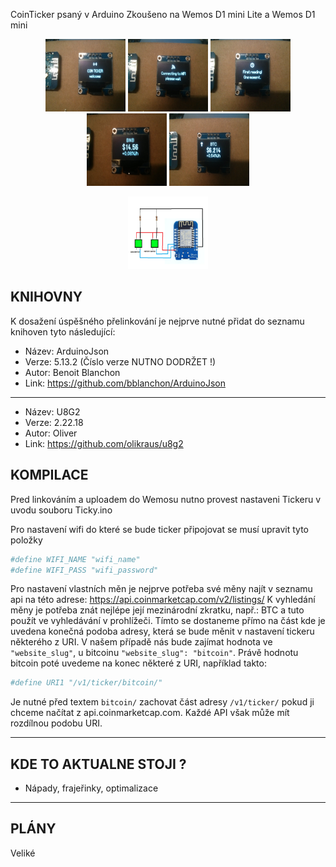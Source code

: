 CoinTicker psaný v Arduino
Zkoušeno na Wemos D1 mini Lite a Wemos D1 mini

<p align="center">
  <img width="128" height="116" src="https://github.com/Fractvival/CoinTicker/blob/master/Images/IMG_20180630_020902.jpg">
  <img width="128" height="116" src="https://github.com/Fractvival/CoinTicker/blob/master/Images/IMG_20180630_020828.jpg">
  <img width="128" height="116" src="https://github.com/Fractvival/CoinTicker/blob/master/Images/IMG_20180630_020840.jpg">
  <img width="128" height="116" src="https://github.com/Fractvival/CoinTicker/blob/master/Images/IMG_20180630_020812.jpg">
  <img width="128" height="116" src="https://github.com/Fractvival/CoinTicker/blob/master/Images/IMG_20180630_020705.jpg">
</p>
<p align="center">
  <img width="128" height="116" src="https://github.com/Fractvival/CoinTicker/blob/master/Images/butny.png">
</p>


KNIHOVNY
--------

K dosažení úspěšného přelinkování je nejprve nutné přidat do seznamu knihoven tyto následující:
- Název: ArduinoJson
- Verze: 5.13.2 (Číslo verze NUTNO DODRŽET !)
- Autor: Benoit Blanchon
- Link: https://github.com/bblanchon/ArduinoJson
------------
- Název: U8G2
- Verze: 2.22.18
- Autor: Oliver
- Link: https://github.com/olikraus/u8g2

KOMPILACE
---------
Pred linkováním a uploadem do Wemosu nutno provest nastaveni Tickeru v uvodu souboru Ticky.ino

Pro nastavení wifi do které se bude ticker připojovat se musí upravit tyto položky
  ```ruby
  #define WIFI_NAME "wifi_name"
  #define WIFI_PASS "wifi_password"
  ```
Pro nastavení vlastních měn je nejprve potřeba své měny najít v seznamu api na této adrese:
  https://api.coinmarketcap.com/v2/listings/
K vyhledání měny je potřeba znát nejlépe její mezinárodní zkratku, např.: BTC a tuto použít ve vyhledávání v prohlížeči.
Tímto se dostaneme přímo na část kde je uvedena konečná podoba adresy, která se bude měnit v nastavení tickeru některého z URI.
V našem případě nás bude zajímat hodnota ve ```"website_slug"```, u bitcoinu ```"website_slug": "bitcoin"```. 
Právě hodnotu bitcoin poté uvedeme na konec některé z URI, například takto:
  ```ruby
  #define URI1 "/v1/ticker/bitcoin/"
  ```
Je nutné před textem ```bitcoin/``` zachovat část adresy ```/v1/ticker/``` pokud ji chceme načítat z api.coinmarketcap.com.
Každé API však může mít rozdílnou podobu URI.

----------------------------------------
KDE TO AKTUALNE STOJI ?
----------------------------------------
- Nápady, frajeřinky, optimalizace

----------------------------------------
PLÁNY
----------------------------------------
Veliké
